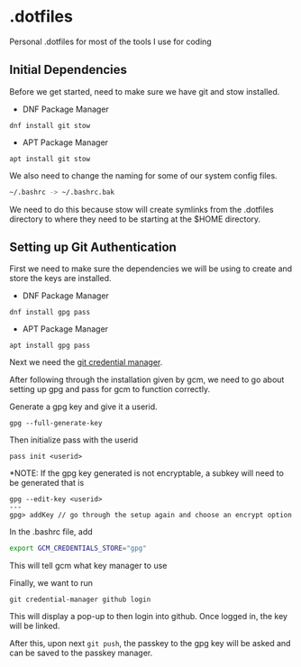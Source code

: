 # .dotfiles
Personal .dotfiles for most of the tools I use for coding

## Initial Dependencies

Before we get started, need to make sure we have git and stow installed.

- DNF Package Manager
```
dnf install git stow
```

- APT Package Manager
```
apt install git stow
```

We also need to change the naming for some of our system config files.
```bash
~/.bashrc -> ~/.bashrc.bak
```

We need to do this because stow will create symlinks from the .dotfiles directory to where they need to be starting at the $HOME directory.

## Setting up Git Authentication

First we need to make sure the dependencies we will be using to create and store the keys are installed.

- DNF Package Manager
```
dnf install gpg pass
```

- APT Package Manager
```
apt install gpg pass
```

Next we need the [git credential manager](https://github.com/git-ecosystem/git-credential-manager/tree/main).

After following through the installation given by gcm, we need to go about setting up gpg and pass for gcm to function correctly.

Generate a gpg key and give it a userid.
```
gpg --full-generate-key
```

Then initialize pass with the userid
```
pass init <userid>
```

\*NOTE: If the gpg key generated is not encryptable, a subkey will need to be generated that is
```
gpg --edit-key <userid>
---
gpg> addKey // go through the setup again and choose an encrypt option
```

In the .bashrc file, add
```bash
export GCM_CREDENTIALS_STORE="gpg"
```
This will tell gcm what key manager to use

Finally, we want to run
```
git credential-manager github login
```
This will display a pop-up to then login into github. Once logged in, the key will be linked.

After this, upon next `git push`, the passkey to the gpg key will be asked and can be saved to the passkey manager.
